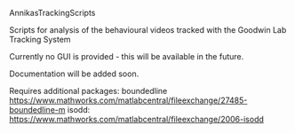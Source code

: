 AnnikasTrackingScripts

Scripts for analysis of the behavioural videos tracked with the Goodwin Lab Tracking System

Currently no GUI is provided - this will be available in the future.

Documentation will be added soon.

Requires additional packages:
boundedline
https://www.mathworks.com/matlabcentral/fileexchange/27485-boundedline-m
isodd:
https://www.mathworks.com/matlabcentral/fileexchange/2006-isodd
